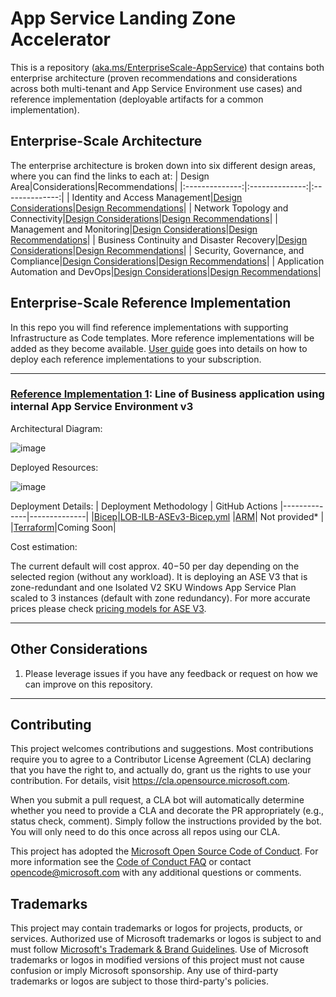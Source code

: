 # App Service Landing Zone Accelerator

This is a repository ([aka.ms/EnterpriseScale-AppService](https://aka.ms/EnterpriseScale-AppService)) that contains both enterprise architecture (proven recommendations and considerations across both multi-tenant and App Service Environment use cases) and reference implementation (deployable artifacts for a common implementation). 

## Enterprise-Scale Architecture
The enterprise architecture is broken down into six different design areas, where you can find the links to each at:
| Design Area|Considerations|Recommendations|
|:--------------:|:--------------:|:--------------:|
| Identity and Access Management|[Design Considerations](/docs/Design-Areas/identity-access-mgmt.md#design-considerations)|[Design Recommendations](/docs/Design-Areas/identity-access-mgmt.md#design-recommendations)|
| Network Topology and Connectivity|[Design Considerations](/docs/Design-Areas/networking.md#design-considerations)|[Design Recommendations](/docs/Design-Areas/networking.md#design-recommendations)|
| Management and Monitoring|[Design Considerations](/docs/Design-Areas/mgmt-monitoring.md#design-consideration)|[Design Recommendations](/docs/Design-Areas/mgmt-monitoring.md#design-recommendation)|
| Business Continuity and Disaster Recovery|[Design Considerations](/docs/Design-Areas/BCDR.md#design-considerations)|[Design Recommendations](/docs/Design-Areas/BCDR.md#design-recommendations)|
| Security, Governance, and Compliance|[Design Considerations](/docs/Design-Areas/security-governance-compliance.md#design-considerations)|[Design Recommendations](/docs/Design-Areas/security-governance-compliance.md#design-recommendations)|
| Application Automation and DevOps|[Design Considerations](/docs/Design-Areas/automation-devops.md#design-considerations)|[Design Recommendations](/docs/Design-Areas/automation-devops.md#design-recommendations)|

## Enterprise-Scale Reference Implementation
In this repo you will find reference implementations with supporting Infrastructure as Code templates. More reference implementations will be added as they become available. [User guide](/docs/README.md) goes into details on how to deploy each reference implementations to your subscription. 

---

### [Reference Implementation 1](/reference-implementations/LOB-ILB-ASEv3/bicep): Line of Business application using internal App Service Environment v3
Architectural Diagram:

![image](https://user-images.githubusercontent.com/37597107/133897423-4de9c66f-d033-4839-81b2-4e9d8a12253d.png)

Deployed Resources:

![image](https://user-images.githubusercontent.com/37597107/133897451-9a6d0a07-873c-4f87-81de-29b15d576e4b.png)

Deployment Details:
| Deployment Methodology | GitHub Actions
|--------------|--------------|
|[Bicep](/reference-implementations/LOB-ILB-ASEv3/bicep/README.md)|[LOB-ILB-ASEv3-Bicep.yml](/.github/workflows/LOB-ILB-ASEv3-Bicep.yml)
|[ARM](/reference-implementations/LOB-ILB-ASEv3/azure-resource-manager/README.md)| Not provided* |
|[Terraform](/reference-implementations/LOB-ILB-ASEv3/terraform/README.md)|Coming Soon|

Cost estimation:

The current default will cost approx. $40-$50 per day depending on the selected region (without any workload). It is deploying an ASE V3 that is zone-redundant and one Isolated V2 SKU Windows App Service Plan scaled to 3 instances (default with zone redundancy). For more accurate prices please check [pricing models for ASE V3](https://docs.microsoft.com/en-us/azure/app-service/environment/overview#pricing). 

---

## Other Considerations
1. Please leverage issues if you have any feedback or request on how we can improve on this repository.

---
## Contributing

This project welcomes contributions and suggestions.  Most contributions require you to agree to a
Contributor License Agreement (CLA) declaring that you have the right to, and actually do, grant us
the rights to use your contribution. For details, visit https://cla.opensource.microsoft.com.

When you submit a pull request, a CLA bot will automatically determine whether you need to provide
a CLA and decorate the PR appropriately (e.g., status check, comment). Simply follow the instructions
provided by the bot. You will only need to do this once across all repos using our CLA.

This project has adopted the [Microsoft Open Source Code of Conduct](https://opensource.microsoft.com/codeofconduct/).
For more information see the [Code of Conduct FAQ](https://opensource.microsoft.com/codeofconduct/faq/) or
contact [opencode@microsoft.com](mailto:opencode@microsoft.com) with any additional questions or comments.

## Trademarks

This project may contain trademarks or logos for projects, products, or services. Authorized use of Microsoft 
trademarks or logos is subject to and must follow 
[Microsoft's Trademark & Brand Guidelines](https://www.microsoft.com/en-us/legal/intellectualproperty/trademarks/usage/general).
Use of Microsoft trademarks or logos in modified versions of this project must not cause confusion or imply Microsoft sponsorship.
Any use of third-party trademarks or logos are subject to those third-party's policies.
